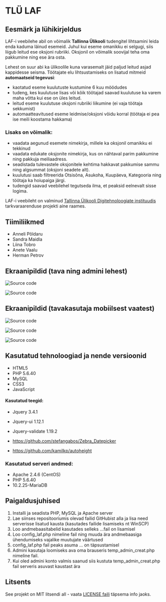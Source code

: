 # TLÜ LAF

## Eesmärk ja lühikirjeldus
LAF-i veebilehe abil on võimalik **Tallinna Ülikooli** tudengitel lihtsamini leida enda kaduma läinud esemeid. Juhul kui eseme omanikku ei selgugi, siis liigub leitud ese oksjoni rubriiki. Oksjonil on võimalik soovijal teha oma pakkumine ning ese ära osta.

Lehest on suur abi ka ülikoolile kuna varasemalt jäid paljud leitud asjad kappidesse seisma.
Töötajate elu lihtsustamiseks on lisatud mitmeid **automaatseid tegevusi**:
- kaotatud eseme kuulutuste kustumine 6 kuu möödudes
- tudeng, kes kuulutuse lisas või kõik töötajad saavad kuulutuse ka varem maha võtta kui ese on üles leitud.
- leitud eseme kuulutuse oksjoni rubriiki liikumine (ei vaja töötaja sekkumist)
- automaatteavitused eseme leidmise/oksjoni võidu korral (töötaja ei pea ise meili koostama hakkama)

### Lisaks on võimalik:
- vaadata aegunud esemete nimekirja, millele ka oksjonil omanikku ei tekkinud
- vaadata edukate oksjonite nimekirja, kus on nähtaval parim pakkumine ning pakkuja meiliaadress.
- seadistada tulevastele oksjonitele kehtima hakkavat pakkumise sammu ning algsummat (oksjoni seadete alt).
- kuulutusi saab filtreerida Otsisõna, Asukoha, Kuupäeva, Kategooria ning töötaja ka hoiupaiga järgi.
- tudengid saavad veebilehel tegutseda ilma, et peaksid eelnevalt sisse logima.

LAF-i veebileht on valminud [Tallinna Ülikooli Digitehnoloogiate instituudis](https://www.tlu.ee/dt) tarkvaraarenduse projekti aine raames.

## Tiimiliikmed
- Anneli Põldaru
- Sandra Maidla
- Liina Tobro
- Anete Vaalu
- Herman Petrov

## Ekraanipildid (tava ning admini lehest)

![Source code](Screenshots/Screenshot.jpg)

![Source code](Screenshots/Screenshot_admin.jpg)

## Ekraanipildid (tavakasutaja mobiilsest vaatest)

![Source code](Screenshots/Mob_screenshot_1.jpg)

![Source code](Screenshots/Mob_screenshot_2.jpg)

![Source code](Screenshots/Mob_screenshot_3.jpg)

## Kasutatud tehnoloogiad ja nende versioonid
- HTML5
- PHP 5.6.40
- MySQL
- CSS3
- JavaScript

#### Kasutatud teegid:
- Jquery 3.4.1
- Jquery-ui 1.12.1
- Jquery-validate 1.19.2

- https://github.com/stefangabos/Zebra_Datepicker
- https://github.com/kamilkp/autoheight

### Kasutatud serveri andmed:
- Apache 2.4.6 (CentOS)
- PHP 5.6.40
- 10.2.25-MariaDB 

## Paigaldusjuhised
1. Installi ja seadista PHP, MySQL ja Apache server
2. Lae siinses repositooriumis olevad failid GitHubist alla ja lisa need serverisse lisatud kausta (kasutades failide lisamiseks nt WinSCP)
3. Loo andmebaasitabelid kasutades selleks ...fail on lisamisel
4. Loo config_laf.php nimeline fail ning muuda ära andmebaasiga ühendumiseks vajalike muutujate väärtused
5. config_laf.php fail peaks asuma ... on täpsustamisel
6. Admini kasutaja loomiseks ava oma brauseris temp_admin_creat.php nimeline fail.
7. Kui oled admini konto valmis saanud siis kustuta temp_admin_creat.php fail serveris asuvast kaustast ära

## Litsents

See projekt on MIT litsendi all - vaata [LICENSE faili](LICENSE) täpsema info jaoks.
